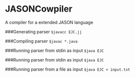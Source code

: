 # JASONCowpiler
A compiler for a extended JASON language

###Generating parser
`$javacc EJC.jj`

###Compiling parser
`$javac *.java`

###Running parser from stdin as input
`$java EJC`

###Running parser from stdin as input
`$java EJC`

###Running parser from a file as input
`$java EJC < input.txt`


